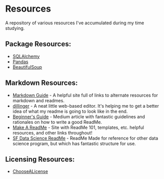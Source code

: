 # Resources
A repository of various resources I've accumulated during my time studying.

## Package Resources:
- [SQLAlchemy](https://docs.sqlalchemy.org/en/13/)
- [Pandas](https://pandas.pydata.org/)
- [BeautifulSoup](https://www.crummy.com/software/BeautifulSoup/)

## Markdown Resources:
- [Markdown Guide](https://www.markdownguide.org/) - A helpful site full of links to alternate resources for markdown and readmes.
- [dillinger](dillinger.io) - A neat little web-based editor. It's helping me to get a better idea of what my readme is going to look like in the end.
- [Beginner's Guide](https://medium.com/@meakaakka/a-beginners-guide-to-writing-a-kickass-readme-7ac01da88ab3) - Medium article with fantastic guidelines and rationales on how to write a good ReadMe.
- [Make A ReadMe](https://www.makeareadme.com/) - Site with ReadMe 101, templates, etc. helpful resources, and other links throughout!
- [SF Data Science ReadMe](https://github.com/sfbrigade/data-science-wg/blob/master/dswg_project_resources/Project-README-template.md) - ReadMe Made for reference for other data science program, but which has fantastic structure for use.

## Licensing Resources:
- [ChooseALicense](https://choosealicense.com/)
